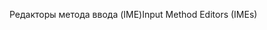 <span data-ttu-id="c20d3-101">Редакторы метода ввода (IME)</span><span class="sxs-lookup"><span data-stu-id="c20d3-101">Input Method Editors (IMEs)</span></span>